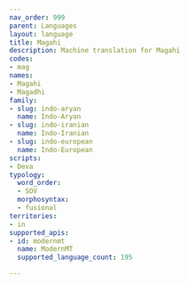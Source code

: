 ```yaml
---
nav_order: 999
parent: Languages
layout: language
title: Magahi
description: Machine translation for Magahi
codes:
- mag
names:
- Magahi
- Magadhi
family:
- slug: indo-aryan
  name: Indo-Aryan
- slug: indo-iranian
  name: Indo-Iranian
- slug: indo-european
  name: Indo-European
scripts:
- Deva
typology:
  word_order:
  - SOV
  morphosyntax:
  - fusional
territories:
- in
supported_apis:
- id: modernmt
  name: ModernMT
  supported_language_count: 195

---
```



